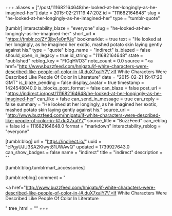 +++
aliases = ["/post/111682164648/he-looked-at-her-longingly-as-he-imagined-her"]
date = 2015-02-21T19:47:20Z
id = "111682164648"
slug = "he-looked-at-her-longingly-as-he-imagined-her"
type = "tumblr-quote"

[tumblr]
interactability_blaze = "everyone"
slug = "he-looked-at-her-longingly-as-he-imagined-her"
short_url = "https://tmblr.co/ZY3jby1e0nfUe"
bookmarklet = true
text = "He looked at her longingly, as he imagined her exotic, mashed potato skin laying gently against his."
type = "quote"
blog_name = "indirect"
is_blazed = false
should_open_in_legacy = true
id_string = "111682164648"
state = "published"
reblog_key = "FIGqHVO3"
note_count = 0.0
source = "<a href=\"http://www.buzzfeed.com/hnigatu/if-white-characters-were-described-like-people-of-color-in-l#.duX7xalY7\">If White Characters Were Described Like People Of Color In Literature</a>"
date = "2015-02-21 19:47:20 GMT"
is_blaze_pending = false
display_avatar = true
timestamp = 1424548040.0
is_blocks_post_format = false
can_blaze = false
post_url = "https://indirect.io/post/111682164648/he-looked-at-her-longingly-as-he-imagined-her"
can_like = false
can_send_in_message = true
can_reply = false
summary = "He looked at her longingly, as he imagined her exotic, mashed potato skin laying gently against his."
source_url = "http://www.buzzfeed.com/hnigatu/if-white-characters-were-described-like-people-of-color-in-l#.duX7xalY7"
source_title = "BuzzFeed"
can_reblog = false
id = 111682164648.0
format = "markdown"
interactability_reblog = "everyone"

[tumblr.blog]
url = "https://indirect.io/"
uuid = "t:PgyUJU3SA2Klwyt81UWAwQ"
updated = 1739927643.0
can_show_badges = false
name = "indirect"
title = "indirect"
description = ""

[tumblr.blog.tumblrmart_accessories]

[tumblr.reblog]
comment = "<p><a href=\"http://www.buzzfeed.com/hnigatu/if-white-characters-were-described-like-people-of-color-in-l#.duX7xalY7\">If White Characters Were Described Like People Of Color In Literature</a></p>"
tree_html = ""
+++
